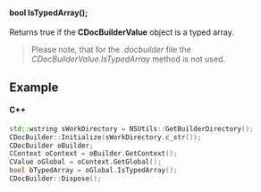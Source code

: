 #### bool IsTypedArray();

Returns true if the **CDocBuilderValue** object is a typed array.

> Please note, that for the *.docbuilder* file the *CDocBuilderValue.IsTypedArray* method is not used.

## Example

#### C++

```c++
std::wstring sWorkDirectory = NSUtils::GetBuilderDirectory();
CDocBuilder::Initialize(sWorkDirectory.c_str());
CDocBuilder oBuilder;
CContext oContext = oBuilder.GetContext();
CValue oGlobal = oContext.GetGlobal();
bool bTypedArray = oGlobal.IsTypedArray();
CDocBuilder::Dispose();
```
